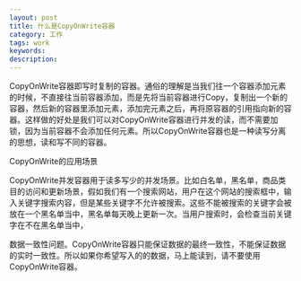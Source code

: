 ```yaml
---
layout: post
title: 什么是CopyOnWrite容器
category: 工作
tags: work
keywords: 
description: 
---
```




CopyOnWrite容器即写时复制的容器。通俗的理解是当我们往一个容器添加元素的时候，不直接往当前容器添加，而是先将当前容器进行Copy，复制出一个新的容器，然后新的容器里添加元素，添加完元素之后，再将原容器的引用指向新的容器。这样做的好处是我们可以对CopyOnWrite容器进行并发的读，而不需要加锁，因为当前容器不会添加任何元素。所以CopyOnWrite容器也是一种读写分离的思想，读和写不同的容器。



CopyOnWrite的应用场景

CopyOnWrite并发容器用于读多写少的并发场景。比如白名单，黑名单，商品类目的访问和更新场景，假如我们有一个搜索网站，用户在这个网站的搜索框中，输入关键字搜索内容，但是某些关键字不允许被搜索。这些不能被搜索的关键字会被放在一个黑名单当中，黑名单每天晚上更新一次。当用户搜索时，会检查当前关键字在不在黑名单当中，



数据一致性问题。CopyOnWrite容器只能保证数据的最终一致性，不能保证数据的实时一致性。所以如果你希望写入的的数据，马上能读到，请不要使用CopyOnWrite容器。




